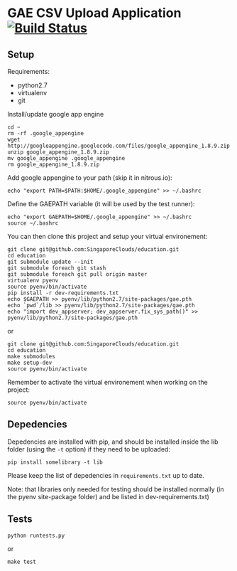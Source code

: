 # GAE CSV Upload Application [![Build Status](https://travis-ci.org/SingaporeClouds/education.png?branch=master)](https://travis-ci.org/SingaporeClouds/education)

## Setup

Requirements:
- python2.7
- virtualenv
- git

Install/update google app engine
```
cd ~
rm -rf .google_appengine
wget http://googleappengine.googlecode.com/files/google_appengine_1.8.9.zip
unzip google_appengine_1.8.9.zip
mv google_appengine .google_appengine
rm google_appengine_1.8.9.zip
```

Add google appengine to your path (skip it in nitrous.io):
```
echo "export PATH=$PATH:$HOME/.google_appengine" >> ~/.bashrc
```

Define the GAEPATH variable (it will be used by the test runner):
```
echo "export GAEPATH=$HOME/.google_appengine" >> ~/.bashrc
source ~/.bashrc
```


You can then clone this project and setup your virtual environement:
```
git clone git@github.com:SingaporeClouds/education.git
cd education
git submodule update --init 
git submodule foreach git stash
git submodule foreach git pull origin master
virtualenv pyenv
source pyenv/bin/activate
pip install -r dev-requirements.txt
echo $GAEPATH >> pyenv/lib/python2.7/site-packages/gae.pth
echo `pwd`/lib >> pyenv/lib/python2.7/site-packages/gae.pth
echo "import dev_appserver; dev_appserver.fix_sys_path()" >> pyenv/lib/python2.7/site-packages/gae.pth
```

or

```
git clone git@github.com:SingaporeClouds/education.git
cd education
make submodules
make setup-dev
source pyenv/bin/activate
```

Remember to activate the virtual environement when working on the project:
```
source pyenv/bin/activate
```

## Depedencies

Depedencies are installed with pip, and should be installed inside the 
lib folder (using the `-t` option) if they need to be uploaded:

```
pip install somelibrary -t lib
```

Please keep the list of depedencies in `requirements.txt` up to date.

Note: that libraries only needed for testing should be installed normally
(in the pyenv site-package folder) and be listed in dev-requirements.txt)


## Tests

```
python runtests.py
```

or

```
make test
```
